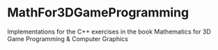 # MathFor3DGameProgramming
Implementations for the C++ exercises in the book Mathematics for 3D Game Programming &amp; Computer Graphics
